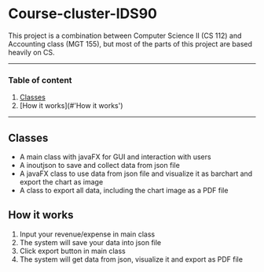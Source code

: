 # Course-cluster-IDS90
This project is a combination between Computer Science II (CS 112) and Accounting class (MGT 155), but most of the parts of this project are based heavily on CS.

---

### Table of content

1. [Classes](#Classes)
2. [How it works](#'How it works')

---

## Classes

- A main class with javaFX for GUI and interaction with users
- A inoutjson to save and collect data from json file
- A javaFX class to use data from json file and visualize it as barchart and export the chart as image
- A class to export all data, including the chart image as a PDF file

## How it works

1. Input your revenue/expense in main class
2. The system will save your data into json file
3. Click export button in main class
4. The system will get data from json, visualize it and export as PDF file 
